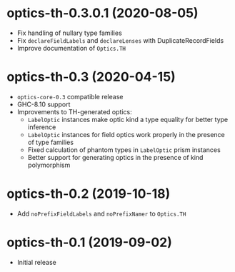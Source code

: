 # optics-th-0.3.0.1 (2020-08-05)
* Fix handling of nullary type families
* Fix `declareFieldLabels` and `declareLenses` with DuplicateRecordFields
* Improve documentation of `Optics.TH`

# optics-th-0.3 (2020-04-15)
* `optics-core-0.3` compatible release
* GHC-8.10 support
* Improvements to TH-generated optics:
  - `LabelOptic` instances make optic kind a type equality for better type inference
  - `LabelOptic` instances for field optics work properly in the presence of type families
  - Fixed calculation of phantom types in `LabelOptic` prism instances
  - Better support for generating optics in the presence of kind polymorphism

# optics-th-0.2 (2019-10-18)
* Add `noPrefixFieldLabels` and `noPrefixNamer` to `Optics.TH`

# optics-th-0.1 (2019-09-02)
* Initial release
